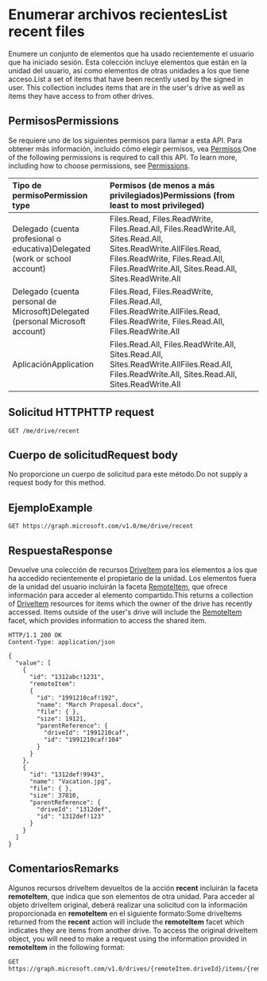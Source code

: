 # <a name="list-recent-files"></a><span data-ttu-id="5695c-101">Enumerar archivos recientes</span><span class="sxs-lookup"><span data-stu-id="5695c-101">List recent files</span></span>

<span data-ttu-id="5695c-p101">Enumere un conjunto de elementos que ha usado recientemente el usuario que ha iniciado sesión. Esta colección incluye elementos que están en la unidad del usuario, así como elementos de otras unidades a los que tiene acceso.</span><span class="sxs-lookup"><span data-stu-id="5695c-p101">List a set of items that have been recently used by the signed in user. This collection includes items that are in the user's drive as well as items they have access to from other drives.</span></span>

## <a name="permissions"></a><span data-ttu-id="5695c-104">Permisos</span><span class="sxs-lookup"><span data-stu-id="5695c-104">Permissions</span></span>
<span data-ttu-id="5695c-p102">Se requiere uno de los siguientes permisos para llamar a esta API. Para obtener más información, incluido cómo elegir permisos, vea [Permisos](../../../concepts/permissions_reference.md).</span><span class="sxs-lookup"><span data-stu-id="5695c-p102">One of the following permissions is required to call this API. To learn more, including how to choose permissions, see [Permissions](../../../concepts/permissions_reference.md).</span></span>

|<span data-ttu-id="5695c-107">Tipo de permiso</span><span class="sxs-lookup"><span data-stu-id="5695c-107">Permission type</span></span>      | <span data-ttu-id="5695c-108">Permisos (de menos a más privilegiados)</span><span class="sxs-lookup"><span data-stu-id="5695c-108">Permissions (from least to most privileged)</span></span>              | 
|:--------------------|:---------------------------------------------------------| 
|<span data-ttu-id="5695c-109">Delegado (cuenta profesional o educativa)</span><span class="sxs-lookup"><span data-stu-id="5695c-109">Delegated (work or school account)</span></span> | <span data-ttu-id="5695c-110">Files.Read, Files.ReadWrite, Files.Read.All, Files.ReadWrite.All, Sites.Read.All, Sites.ReadWrite.All</span><span class="sxs-lookup"><span data-stu-id="5695c-110">Files.Read, Files.ReadWrite, Files.Read.All, Files.ReadWrite.All, Sites.Read.All, Sites.ReadWrite.All</span></span>    | 
|<span data-ttu-id="5695c-111">Delegado (cuenta personal de Microsoft)</span><span class="sxs-lookup"><span data-stu-id="5695c-111">Delegated (personal Microsoft account)</span></span> | <span data-ttu-id="5695c-112">Files.Read, Files.ReadWrite, Files.Read.All, Files.ReadWrite.All</span><span class="sxs-lookup"><span data-stu-id="5695c-112">Files.Read, Files.ReadWrite, Files.Read.All, Files.ReadWrite.All</span></span>    | 
|<span data-ttu-id="5695c-113">Aplicación</span><span class="sxs-lookup"><span data-stu-id="5695c-113">Application</span></span> | <span data-ttu-id="5695c-114">Files.Read.All, Files.ReadWrite.All, Sites.Read.All, Sites.ReadWrite.All</span><span class="sxs-lookup"><span data-stu-id="5695c-114">Files.Read.All, Files.ReadWrite.All, Sites.Read.All, Sites.ReadWrite.All</span></span> | 

## <a name="http-request"></a><span data-ttu-id="5695c-115">Solicitud HTTP</span><span class="sxs-lookup"><span data-stu-id="5695c-115">HTTP request</span></span>

<!-- { "blockType": "ignored" } -->
```
GET /me/drive/recent
```

## <a name="request-body"></a><span data-ttu-id="5695c-116">Cuerpo de solicitud</span><span class="sxs-lookup"><span data-stu-id="5695c-116">Request body</span></span>
<span data-ttu-id="5695c-117">No proporcione un cuerpo de solicitud para este método.</span><span class="sxs-lookup"><span data-stu-id="5695c-117">Do not supply a request body for this method.</span></span>

## <a name="example"></a><span data-ttu-id="5695c-118">Ejemplo</span><span class="sxs-lookup"><span data-stu-id="5695c-118">Example</span></span>

<!-- { "blockType": "request", "name": "drive-recent", "scopes": "files.read" } -->
```http
GET https://graph.microsoft.com/v1.0/me/drive/recent
```

## <a name="response"></a><span data-ttu-id="5695c-119">Respuesta</span><span class="sxs-lookup"><span data-stu-id="5695c-119">Response</span></span>

<span data-ttu-id="5695c-p103">Devuelve una colección de recursos [DriveItem](../resources/driveitem.md) para los elementos a los que ha accedido recientemente el propietario de la unidad. Los elementos fuera de la unidad del usuario incluirán la faceta [RemoteItem](../resources/remoteitem.md), que ofrece información para acceder al elemento compartido.</span><span class="sxs-lookup"><span data-stu-id="5695c-p103">This returns a collection of [DriveItem](../resources/driveitem.md) resources for items which the owner of the drive has recently accessed. Items outside of the user's drive will include the [RemoteItem](../resources/remoteitem.md) facet, which provides information to access the shared item.</span></span>


<!-- { "blockType": "response", "@odata.type": "microsoft.graph.driveItem", "isCollection": true, "truncated": true } -->
```http
HTTP/1.1 200 OK
Content-Type: application/json

{
  "value": [
    {
      "id": "1312abc!1231",
      "remoteItem":
      {
        "id": "1991210caf!192",
        "name": "March Proposal.docx",
        "file": { },
        "size": 19121,
        "parentReference": {
          "driveId": "1991210caf",
          "id": "1991210caf!104"
        }
      }
    },
    {
      "id": "1312def!9943",
      "name": "Vacation.jpg",
      "file": { },
      "size": 37810,
      "parentReference": {
        "driveId": "1312def",
        "id": "1312def!123"
      }
    }
  ]
}
```

## <a name="remarks"></a><span data-ttu-id="5695c-122">Comentarios</span><span class="sxs-lookup"><span data-stu-id="5695c-122">Remarks</span></span>

<span data-ttu-id="5695c-p104">Algunos recursos driveItem devueltos de la acción **recent** incluirán la faceta **remoteItem**, que indica que son elementos de otra unidad. Para acceder al objeto driveItem original, deberá realizar una solicitud con la información proporcionada en **remoteItem** en el siguiente formato:</span><span class="sxs-lookup"><span data-stu-id="5695c-p104">Some driveItems returned from the **recent** action will include the **remoteItem** facet which indicates they are items from another drive. To access the original driveItem object, you will need to make a request using the information provided in **remoteItem** in the following format:</span></span>

<!-- {"blockType": "ignored"} -->
```http
GET https://graph.microsoft.com/v1.0/drives/{remoteItem.driveId}/items/{remoteItem.id}
```

<!-- {
  "type": "#page.annotation",
  "description": "Retrieve a list of files shared with the signed-in user.",
  "keywords": "sharedWithMe onedrive shared files",
  "section": "documentation",
  "tocPath": "OneDrive/Drive/Shared with me"
} -->

